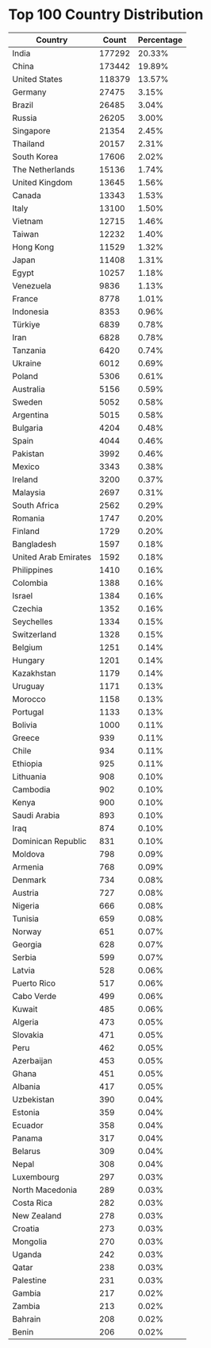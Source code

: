 # Top 100 Country Distribution
| Country | Count | Percentage |
|----|----|----|
| India | 177292 | 20.33% |
| China | 173442 | 19.89% |
| United States | 118379 | 13.57% |
| Germany | 27475 | 3.15% |
| Brazil | 26485 | 3.04% |
| Russia | 26205 | 3.00% |
| Singapore | 21354 | 2.45% |
| Thailand | 20157 | 2.31% |
| South Korea | 17606 | 2.02% |
| The Netherlands | 15136 | 1.74% |
| United Kingdom | 13645 | 1.56% |
| Canada | 13343 | 1.53% |
| Italy | 13100 | 1.50% |
| Vietnam | 12715 | 1.46% |
| Taiwan | 12232 | 1.40% |
| Hong Kong | 11529 | 1.32% |
| Japan | 11408 | 1.31% |
| Egypt | 10257 | 1.18% |
| Venezuela | 9836 | 1.13% |
| France | 8778 | 1.01% |
| Indonesia | 8353 | 0.96% |
| Türkiye | 6839 | 0.78% |
| Iran | 6828 | 0.78% |
| Tanzania | 6420 | 0.74% |
| Ukraine | 6012 | 0.69% |
| Poland | 5306 | 0.61% |
| Australia | 5156 | 0.59% |
| Sweden | 5052 | 0.58% |
| Argentina | 5015 | 0.58% |
| Bulgaria | 4204 | 0.48% |
| Spain | 4044 | 0.46% |
| Pakistan | 3992 | 0.46% |
| Mexico | 3343 | 0.38% |
| Ireland | 3200 | 0.37% |
| Malaysia | 2697 | 0.31% |
| South Africa | 2562 | 0.29% |
| Romania | 1747 | 0.20% |
| Finland | 1729 | 0.20% |
| Bangladesh | 1597 | 0.18% |
| United Arab Emirates | 1592 | 0.18% |
| Philippines | 1410 | 0.16% |
| Colombia | 1388 | 0.16% |
| Israel | 1384 | 0.16% |
| Czechia | 1352 | 0.16% |
| Seychelles | 1334 | 0.15% |
| Switzerland | 1328 | 0.15% |
| Belgium | 1251 | 0.14% |
| Hungary | 1201 | 0.14% |
| Kazakhstan | 1179 | 0.14% |
| Uruguay | 1171 | 0.13% |
| Morocco | 1158 | 0.13% |
| Portugal | 1133 | 0.13% |
| Bolivia | 1000 | 0.11% |
| Greece | 939 | 0.11% |
| Chile | 934 | 0.11% |
| Ethiopia | 925 | 0.11% |
| Lithuania | 908 | 0.10% |
| Cambodia | 902 | 0.10% |
| Kenya | 900 | 0.10% |
| Saudi Arabia | 893 | 0.10% |
| Iraq | 874 | 0.10% |
| Dominican Republic | 831 | 0.10% |
| Moldova | 798 | 0.09% |
| Armenia | 768 | 0.09% |
| Denmark | 734 | 0.08% |
| Austria | 727 | 0.08% |
| Nigeria | 666 | 0.08% |
| Tunisia | 659 | 0.08% |
| Norway | 651 | 0.07% |
| Georgia | 628 | 0.07% |
| Serbia | 599 | 0.07% |
| Latvia | 528 | 0.06% |
| Puerto Rico | 517 | 0.06% |
| Cabo Verde | 499 | 0.06% |
| Kuwait | 485 | 0.06% |
| Algeria | 473 | 0.05% |
| Slovakia | 471 | 0.05% |
| Peru | 462 | 0.05% |
| Azerbaijan | 453 | 0.05% |
| Ghana | 451 | 0.05% |
| Albania | 417 | 0.05% |
| Uzbekistan | 390 | 0.04% |
| Estonia | 359 | 0.04% |
| Ecuador | 358 | 0.04% |
| Panama | 317 | 0.04% |
| Belarus | 309 | 0.04% |
| Nepal | 308 | 0.04% |
| Luxembourg | 297 | 0.03% |
| North Macedonia | 289 | 0.03% |
| Costa Rica | 282 | 0.03% |
| New Zealand | 278 | 0.03% |
| Croatia | 273 | 0.03% |
| Mongolia | 270 | 0.03% |
| Uganda | 242 | 0.03% |
| Qatar | 238 | 0.03% |
| Palestine | 231 | 0.03% |
| Gambia | 217 | 0.02% |
| Zambia | 213 | 0.02% |
| Bahrain | 208 | 0.02% |
| Benin | 206 | 0.02% |
